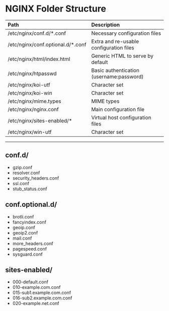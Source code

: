 # NGINX Folder Structure

| Path                               | Description                              |
| :--------------------------------- | :--------------------------------------- |
| /etc/nginx/conf.d/\*.conf          | Necessary configuration files            |
| /etc/nginx/conf.optional.d/\*.conf | Extra and re-usable configuration files  |
| /etc/nginx/html/index.html         | Generic HTML to serve by default         |
| /etc/nginx/htpasswd                | Basic authentication (username:password) |
| /etc/nginx/koi-utf                 | Character set                            |
| /etc/nginx/koi-win                 | Character set                            |
| /etc/nginx/mime.types              | MIME types                               |
| /etc/nginx/nginx.conf              | Main configuration file                  |
| /etc/nginx/sites-enabled/\*        | Virtual host configuration files         |
| /etc/nginx/win-utf                 | Character set                            |

---

<h2>conf.d/</h2>

- gzip.conf
- resolver.conf
- security_headers.conf
- ssl.conf
- stub_status.conf

<h2>conf.optional.d/</h2>

- brotli.conf
- fancyindex.conf
- geoip.conf
- geoip2.conf
- mail.conf
- more_headers.conf
- pagespeed.conf
- sysguard.conf

<h2>sites-enabled/</h2>

- 000-default.conf
- 010-example.com.conf
- 015-sub1.example.com.conf
- 016-sub2.example.com.conf
- 020-example.net.conf

